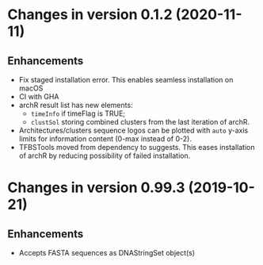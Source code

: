 # Changes in version 0.1.2 (2020-11-11)

## Enhancements
  - Fix staged installation error. This enables seamless installation on macOS
  - CI with GHA
  - archR result list has new elements:
    - `timeInfo` if timeFlag is TRUE;
    - `clustSol` storing combined clusters from the last iteration of archR.
  - Architectures/clusters sequence logos can be plotted with `auto` y-axis limits
  for information content (0-max instead of 0-2).
  - TFBSTools moved from dependency to suggests. This eases installation of 
  archR by reducing possibility of failed installation.


# Changes in version 0.99.3 (2019-10-21)

## Enhancements
  - Accepts FASTA sequences as DNAStringSet object(s)

